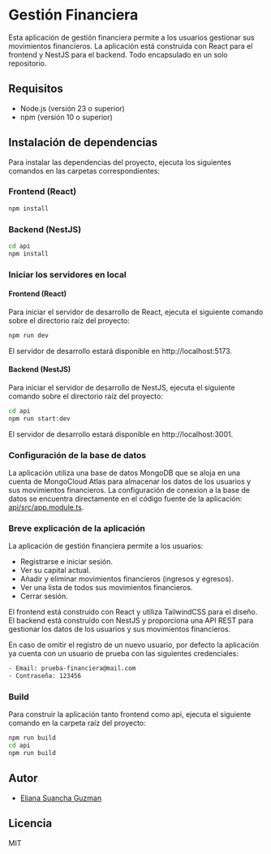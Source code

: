 # Gestión Financiera

Esta aplicación de gestión financiera permite a los usuarios gestionar sus movimientos financieros. La aplicación está construida con React para el frontend y NestJS para el backend.
Todo encapsulado en un solo repositorio.

## Requisitos

- Node.js (versión 23 o superior)
- npm (versión 10 o superior)

## Instalación de dependencias

Para instalar las dependencias del proyecto, ejecuta los siguientes comandos en las carpetas correspondientes:

### Frontend (React)

```bash
npm install
```
### Backend (NestJS)

```bash
cd api
npm install
```
### Iniciar los servidores en local

#### Frontend (React)

Para iniciar el servidor de desarrollo de React, ejecuta el siguiente comando sobre el directorio raíz del proyecto:

```bash
npm run dev
```
El servidor de desarrollo estará disponible en http://localhost:5173.

#### Backend (NestJS)

Para iniciar el servidor de desarrollo de NestJS, ejecuta el siguiente comando sobre el directorio raíz del proyecto:

```bash 
cd api
npm run start:dev
```
El servidor de desarrollo estará disponible en http://localhost:3001.

### Configuración de la base de datos

La aplicación utiliza una base de datos MongoDB que se aloja en una cuenta de MongoCloud Atlas para almacenar los datos de los usuarios y sus movimientos financieros.
La configuración de conexion a la base de datos se encuentra directamente en el código fuente de la aplicación: [api/src/app.module.ts](api/src/app.module.ts).

### Breve explicación de la aplicación

La aplicación de gestión financiera permite a los usuarios:  

- Registrarse e iniciar sesión.
- Ver su capital actual.
- Añadir y eliminar movimientos financieros (ingresos y egresos).
- Ver una lista de todos sus movimientos financieros.
- Cerrar sesión.

El frontend está construido con React y utiliza TailwindCSS para el diseño. El backend está construido con NestJS y proporciona una API REST para gestionar los datos de los usuarios y sus movimientos financieros.

En caso de omitir el registro de un nuevo usuario, por defecto la aplicación ya cuenta con un usuario de prueba con las siguientes credenciales:

```bash
- Email: prueba-financiera@mail.com
- Contraseña: 123456
```
### Build

Para construir la aplicación tanto frontend como api, ejecuta el siguiente comando en la carpeta raíz del proyecto:

```bash
npm run build
cd api
npm run build
```

## Autor

- [Eliana Suancha Guzman](https://github.com/elianisdev)

## Licencia

MIT


